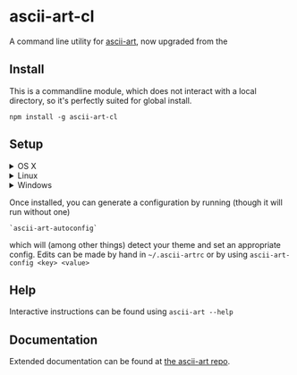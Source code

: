ascii-art-cl
============

A command line utility for [ascii-art](https://www.npmjs.com/package/ascii-art), now upgraded from the


Install
-------

This is a commandline module, which does not interact with a local directory, so it's perfectly suited for global install.

    npm install -g ascii-art-cl

Setup
-----

<details><summary> OS X </summary>
<p>
```bash
    ascii-art-autoconfig
    ascii-art --help
```
</p>
</details>
<details><summary> Linux </summary>
<p>
```bash
    ascii-art-autoconfig
    ascii-art --help
```
</p>
</details>
<details><summary> Windows </summary>
<p>
```bash
    #sorry, no autoconfig for now
    ascii-art --help
```
</p>
</details>

Once installed, you can generate a configuration by running (though it will run without one)

    `ascii-art-autoconfig`

which will (among other things) detect your theme and set an appropriate config.
Edits can be made by hand in `~/.ascii-artrc` or by using `ascii-art-config <key> <value>`

Help
----
Interactive instructions can be found using `ascii-art --help`

Documentation
-------------
Extended documentation can be found at [the ascii-art repo](https://github.com/khrome/ascii-art).
